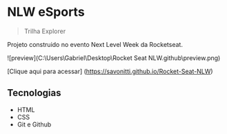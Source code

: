 # NLW eSports 

>Trilha Explorer

Projeto construido no evento Next Level Week da Rocketseat.

![preview](C:\Users\Gabriel\Desktop\Rocket Seat NLW\.github\preview.png)

[Clique aqui para acessar] (https://savonitti.github.io/Rocket-Seat-NLW)

## Tecnologias

- HTML
- CSS
- Git e Github

##